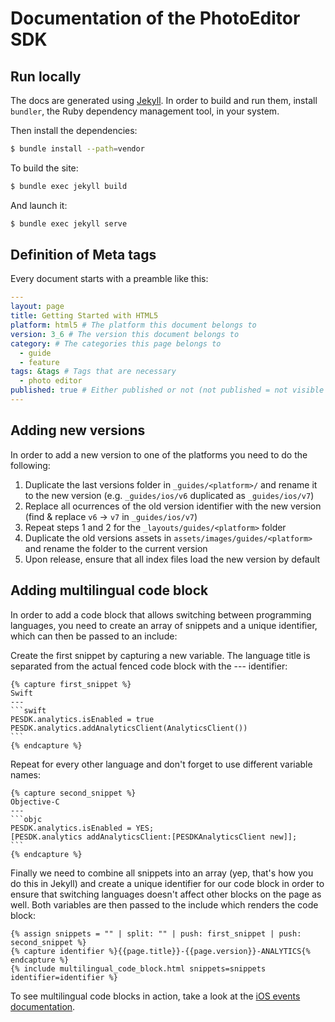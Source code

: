 # Documentation of the PhotoEditor SDK

## Run locally

The docs are generated using [Jekyll](https://jekyllrb.com/). In order to build
and run them, install `bundler`, the Ruby dependency management tool, in your
system.

Then install the dependencies:
```sh
$ bundle install --path=vendor
```

To build the site:

```sh
$ bundle exec jekyll build
```

And launch it:

```sh
$ bundle exec jekyll serve
```

## Definition of Meta tags
Every document starts with a preamble like this:

```yml
---
layout: page
title: Getting Started with HTML5
platform: html5 # The platform this document belongs to
version: 3_6 # The version this document belongs to
category: # The categories this page belongs to
  - guide
  - feature
tags: &tags # Tags that are necessary
  - photo editor
published: true # Either published or not (not published = not visible on page)
---
```

## Adding new versions
In order to add a new version to one of the platforms you need to do the following:
1. Duplicate the last versions folder in `_guides/<platform>/` and rename it to the new version (e.g. `_guides/ios/v6` duplicated as `_guides/ios/v7`)
2. Replace all ocurrences of the old version identifier with the new version (find & replace `v6` -> `v7` in `_guides/ios/v7`)
3. Repeat steps 1 and 2 for the `_layouts/guides/<platform>` folder
4. Duplicate the old versions assets in `assets/images/guides/<platform>` and rename the folder to the current version
5. Upon release, ensure that all index files load the new version by default

## Adding multilingual code block
In order to add a code block that allows switching between programming languages, you need to create an array of snippets and a unique identifier, which can then be passed to an include:

Create the first snippet by capturing a new variable. The language title is separated from the actual fenced code block with the --- identifier:

    {% capture first_snippet %}
    Swift
    ---
    ```swift
    PESDK.analytics.isEnabled = true
    PESDK.analytics.addAnalyticsClient(AnalyticsClient())
    ```
    {% endcapture %}

Repeat for every other language and don't forget to use different variable names:

    {% capture second_snippet %}
    Objective-C
    ---
    ```objc
    PESDK.analytics.isEnabled = YES;
    [PESDK.analytics addAnalyticsClient:[PESDKAnalyticsClient new]];
    ```
    {% endcapture %}

Finally we need to combine all snippets into an array (yep, that's how you do this in Jekyll) and create a unique identifier for our code block in order to ensure that switching languages doesn't affect other blocks on the page as well. Both variables are then passed to the include which renders the code block:

    {% assign snippets = "" | split: "" | push: first_snippet | push: second_snippet %}
    {% capture identifier %}{{page.title}}-{{page.version}}-ANALYTICS{% endcapture %}
    {% include multilingual_code_block.html snippets=snippets identifier=identifier %}

To see multilingual code blocks in action, take a look at the [iOS events documentation](http://docs.photoeditorsdk.com/guides/ios/v7/concepts/events).
